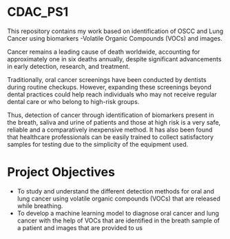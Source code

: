 # CDAC_PS1
This repository contains my work based on identification of OSCC and Lung Cancer using biomarkers -Volatile Organic Compounds (VOCs) and images.

Cancer remains a leading cause of death worldwide, accounting for approximately one in six deaths annually, despite significant advancements in early detection, research, and treatment.

Traditionally, oral cancer screenings have been conducted by dentists during routine checkups. However, expanding these screenings beyond dental practices could help reach individuals who may not receive regular dental care or who belong to high-risk groups.

Thus, detection of cancer through identification of biomarkers present in the breath, saliva and urine of patients and those at high risk is a very safe, reliable and a comparatively inexpensive method.
It has also been found that healthcare professionals can be easily trained to collect satisfactory samples for testing due to the simplicity of the equipment used.

# Project Objectives

- To study and understand the different detection methods for oral and lung cancer using volatile organic compounds (VOCs) that are released while breathing.
- To develop a machine learning model to diagnose oral cancer and lung cancer with the help of VOCs that are identified in the breath sample of a patient and images that are provided to us
 

